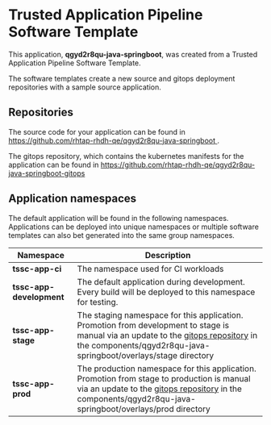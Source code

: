 # Trusted Application Pipeline Software Template

This application, **qgyd2r8qu-java-springboot**, was created from a Trusted Application Pipeline Software Template.

The software templates create a new source and gitops deployment repositories with a sample source application. 

## Repositories

The source code for your application can be found in [https://github.com/rhtap-rhdh-qe/qgyd2r8qu-java-springboot ](https://github.com/rhtap-rhdh-qe/qgyd2r8qu-java-springboot ).
 
The gitops repository, which contains the kubernetes manifests for the application can be found in 
[https://github.com/rhtap-rhdh-qe/qgyd2r8qu-java-springboot-gitops ](https://github.com/rhtap-rhdh-qe/qgyd2r8qu-java-springboot-gitops ) 

## Application namespaces 

The default application will be found in the following namespaces. Applications can be deployed into unique namespaces or multiple software templates can also bet generated into the same group namespaces.  

|  Namespace   |  Description   |  
| -------- | -------- |
| **tssc-app-ci** | The namespace used for CI workloads |
| **tssc-app-development** | The default application during development. Every build will be deployed to this namespace for testing. |
| **tssc-app-stage** | The staging namespace for this application. Promotion from development to stage is manual via an update to the [gitops repository](https://github.com/rhtap-rhdh-qe/qgyd2r8qu-java-springboot-gitops ) in the components/qgyd2r8qu-java-springboot/overlays/stage directory |
| **tssc-app-prod** | The production namespace for this application. Promotion from stage to production is manual via an update to the [gitops repository](https://github.com/rhtap-rhdh-qe/qgyd2r8qu-java-springboot-gitops ) in the components/qgyd2r8qu-java-springboot/overlays/prod directory |